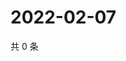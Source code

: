 # 2022-02-07

共 0 条

<!-- BEGIN WEIBO -->
<!-- 最后更新时间 Mon Feb 07 2022 06:08:15 GMT+0800 (China Standard Time) -->

<!-- END WEIBO -->
